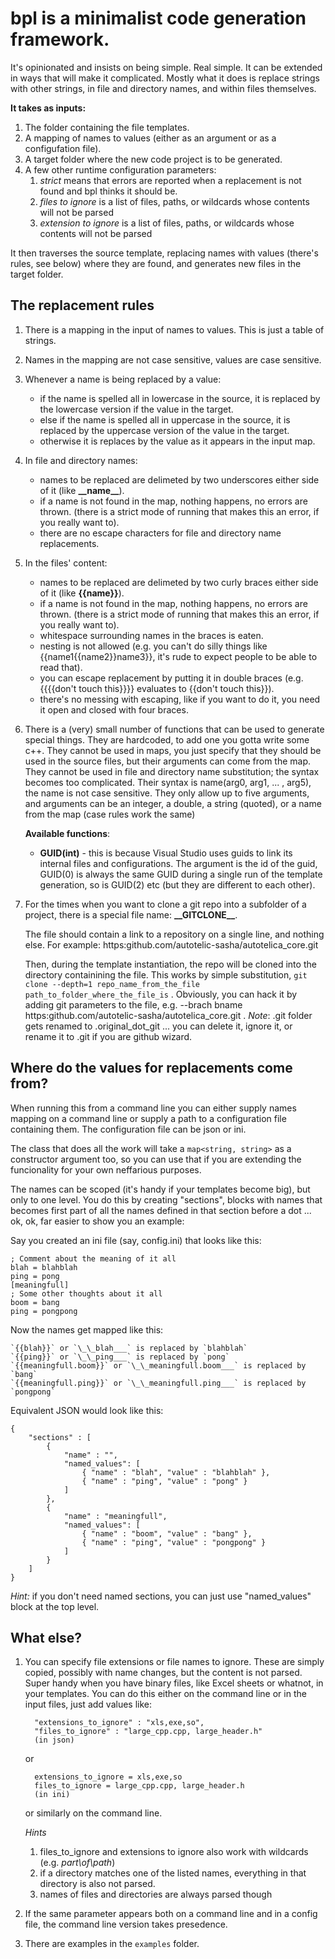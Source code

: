 # bpl is a minimalist code generation framework.

It's opinionated and insists on being simple. Real simple. 
It can be extended in ways that will make it complicated.
Mostly what it does is replace strings with other strings, in file and directory names, and within files themselves. 

**It takes as inputs:**

1. The folder containing the file templates.
2. A mapping of names to values (either as an argument or as a configufation file).
3. A target folder where the new code project is to be generated.
4. A few other runtime configuration parameters:
    1. *strict* means that errors are reported when a replacement is not found and bpl thinks it should be.
    2. *files to ignore* is a list of files, paths, or wildcards whose contents will not be parsed
    3. *extension to ignore* is a list of files, paths, or wildcards whose contents will not be parsed

It then traverses the source template, replacing names with values (there's rules, see below) where they are found, and generates new files in the target folder. 

## The replacement rules

1.  There is a mapping in the input of names to values. This is just a table of strings.
2.  Names in the mapping are not case sensitive, values are case sensitive.
3.  Whenever a name is being replaced by a value:

    - if the name is spelled all in lowercase in the source, it is replaced by the lowercase version if the value in the target.
    - else if the name is spelled all in uppercase in the source, it is replaced by the uppercase version of the value in the target.
    - otherwise it is replaces by the value as it appears in the input map.

4.  In file and directory names:

    - names to be replaced are delimeted by two underscores either side of it (like **\_\_name__**).
    - if a name is not found in the map, nothing happens, no errors are thrown. (there is a strict mode of running that makes this an error, if you really want to).
    - there are no escape characters for file and directory name replacements.

5.  In the files' content:

    - names to be replaced are delimeted by two curly braces either side of it (like **{{name}}**).
    - if a name is not found in the map, nothing happens, no errors are thrown. (there is a strict mode of running that makes this an error, if you really want to).
    - whitespace surrounding names in the braces is eaten.
    - nesting is not allowed (e.g. you can't do silly things like {{name1{{name2}}name3}}, it's rude to expect people to be able to read that).
    - you can escape replacement by putting it in double braces (e.g. {{{{don't touch this}}}} evaluates to {{don't touch this}}).
    - there's no messing with escaping, like if you want to do it, you need it open and closed with four braces.

6.  There is a (very) small number of functions that can be used to generate special things. 
    They are hardcoded, to add one you gotta write some c++.
    They cannot be used in maps, you just specify that they should be used in the source files, but their arguments can come from the map.
    They cannot be used in file and directory name substitution; the syntax becomes too complicated.
    Their syntax is name(arg0, arg1, ... , arg5), the name is not case sensitive.
    They only allow up to five arguments, and arguments can be an integer, a double, a string (quoted), or a name from the map (case rules work the same)
    
    **Available functions**:

    - **GUID(int)** - this is because Visual Studio uses guids to link its internal files and configurations. 
    The argument is the id of the guid, GUID(0) is always the same GUID during a single run of the template generation, so is GUID(2) etc (but they are different to each other).

7.  For the times when you want to clone a git repo into a subfolder of a project, there is a special file name: **\_\_GITCLONE__**. 

    The file should contain a link to a repository on a single line, and nothing else. 
    For example: https:github.com/autotelic-sasha/autotelica_core.git 

    Then, during the template instantiation, the repo will be cloned into the directory containining the file. 
    This works by simple substitution, `git clone --depth=1 repo_name_from_the_file path_to_folder_where_the_file_is` .
    Obviously, you can hack it by adding git parameters to the file, e.g. --brach bname https:github.com/autotelic-sasha/autotelica_core.git .
    *Note*: .git folder gets renamed to .original_dot_git ... you can delete it, ignore it, or rename it to .git if you are github wizard.


## Where do the values for replacements come from?
     
When running this from a command line you can either supply names mapping on a command line or supply a path to a configuration file containing them. The configuration file can be json or ini.

The class that does all the work will take a `map<string, string>` as a constructor argument too, so you can use that if you are extending the funcionality for your own neffarious purposes.

The names can be scoped (it's handy if your templates become big), but only to one level. 
You do this by creating "sections", blocks with names that becomes first part of all the names defined in that section before a dot ... ok, ok, far easier to show you an example:
     
Say you created an ini file (say, config.ini) that looks like this:

    ; Comment about the meaning of it all
    blah = blahblah
    ping = pong
    [meaningfull]
    ; Some other thoughts about it all
    boom = bang
    ping = pongpong

Now the names get mapped like this:
         
    `{{blah}}` or `\_\_blah___` is replaced by `blahblah`
    `{{ping}}` or `\_\_ping___` is replaced by `pong`
    `{{meaningfull.boom}}` or `\_\_meaningfull.boom___` is replaced by `bang`
    `{{meaningfull.ping}}` or `\_\_meaningfull.ping___` is replaced by `pongpong`

Equivalent JSON would look like this:

    {
        "sections" : [
            {
                "name" : "", 
                "named_values": [
                    { "name" : "blah", "value" : "blahblah" },
                    { "name" : "ping", "value" : "pong" }
                ]
            },
            {
                "name" : "meaningfull", 
                "named_values": [
                    { "name" : "boom", "value" : "bang" },
                    { "name" : "ping", "value" : "pongpong" }
                ]
            }
        ]
    }

*Hint:* if you don't need named sections, you can just use "named_values" block at the top level.

     		

## What else?

1. You can specify file extensions or file names to ignore.
   These are simply copied, possibly with name changes, but the content is not parsed. 
   Super handy when you have binary files, like Excel sheets or whatnot, in your templates.
   You can do this either on the command line or in the input files, just add values like:

         "extensions_to_ignore" : "xls,exe,so",
         "files_to_ignore" : "large_cpp.cpp, large_header.h"
         (in json)
     or

         extensions_to_ignore = xls,exe,so
         files_to_ignore = large_cpp.cpp, large_header.h
         (in ini)
 
     or similarly on the command line.

    *Hints*
    1. files_to_ignore and extensions to ignore also work with wildcards (e.g. *part\of\path*)
    2. if a directory matches one of the listed names, everything in that directory is also not parsed. 
    3. names of files and directories are always parsed though
     
 2. If the same parameter appears both on a command line and in a config file, the command line version takes presedence.    

 3. There are examples in the `examples` folder.
